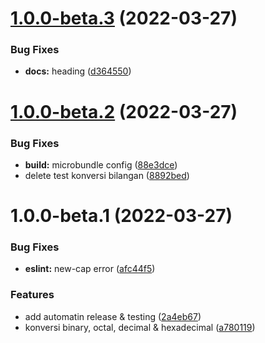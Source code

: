 # [1.0.0-beta.3](https://github.com/andrijunaedi/konversi-bilangan/compare/v1.0.0-beta.2...v1.0.0-beta.3) (2022-03-27)


### Bug Fixes

* **docs:** heading ([d364550](https://github.com/andrijunaedi/konversi-bilangan/commit/d364550552efefc1f8d4714d223e4d4b1ed6ea36))

# [1.0.0-beta.2](https://github.com/andrijunaedi/konversi-bilangan/compare/v1.0.0-beta.1...v1.0.0-beta.2) (2022-03-27)


### Bug Fixes

* **build:** microbundle config ([88e3dce](https://github.com/andrijunaedi/konversi-bilangan/commit/88e3dcefd7c024679d6a2f918268bbb38a9eea2d))
* delete test konversi bilangan ([8892bed](https://github.com/andrijunaedi/konversi-bilangan/commit/8892bed5488d7c42ff5c7633281e06fd2503aa54))

# 1.0.0-beta.1 (2022-03-27)


### Bug Fixes

* **eslint:** new-cap error ([afc44f5](https://github.com/andrijunaedi/konversi-bilangan/commit/afc44f582f3ca15e8f85009c3480767beb3323d2))


### Features

* add automatin release & testing ([2a4eb67](https://github.com/andrijunaedi/konversi-bilangan/commit/2a4eb67513cab6b014d695406da9597c0b31a445))
* konversi binary, octal, decimal & hexadecimal ([a780119](https://github.com/andrijunaedi/konversi-bilangan/commit/a780119f9c199627b28f6ee9d5a7e86184883bb8))
